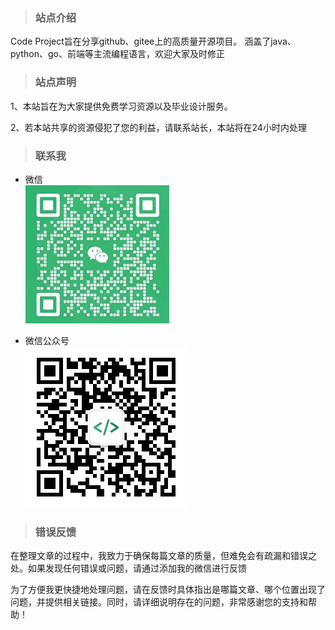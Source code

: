 > ### 站点介绍

Code Project旨在分享github、gitee上的高质量开源项目。 涵盖了java、python、go、前端等主流编程语言，欢迎大家及时修正

>  ### 站点声明

1、本站旨在为大家提供免费学习资源以及毕业设计服务。

2、若本站共享的资源侵犯了您的利益，请联系站长，本站将在24小时内处理

> ### 联系我
* 微信  
  ![微信](wx.jpg)

* 微信公众号   
  ![微信公众号](gzh.jpg)


> ### 错误反馈

在整理文章的过程中，我致力于确保每篇文章的质量，但难免会有疏漏和错误之处。如果发现任何错误或问题，请通过添加我的微信进行反馈 

为了方便我更快捷地处理问题，请在反馈时具体指出是哪篇文章、哪个位置出现了问题，并提供相关链接。同时，请详细说明存在的问题，非常感谢您的支持和帮助！




